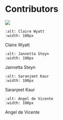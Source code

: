 # Contributors

<img src = "../images/contributors/ClaireWyatt.jgpeg">


```{image} images/contributors/ClaireWyatt.jpeg
:alt: Claire Wyatt
:width: 100px
```
Claire Wyatt



```{image} images/contributors/JannettaSteyn.png
:alt: Jannetta Steyn
:width: 100px
```
Jannetta Steyn

```{image} images/contributors/SaranjeetKaur.jpeg
:alt: Saranjeet Kaur
:width: 100px
```
Saranjeet Kaur


```{image} images/contributors/AngelDeVicente.jpeg
:alt: Angel de Vicente
:width: 100px
```
Angel de Vicente
